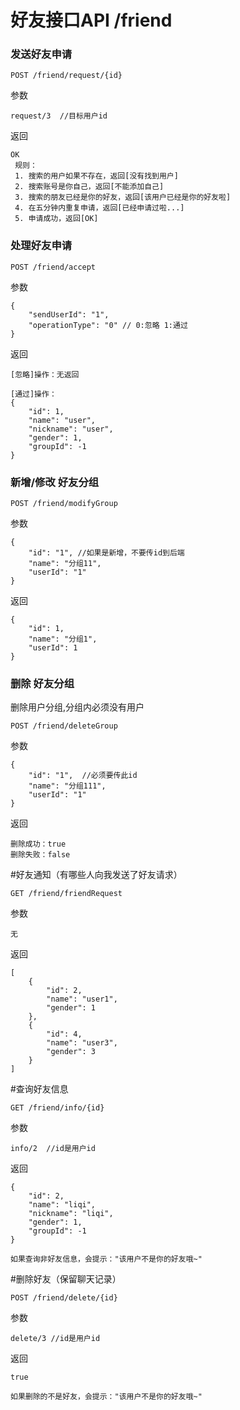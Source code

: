 # 好友接口API /friend

### 发送好友申请
```
POST /friend/request/{id}
```
参数
```
request/3  //目标用户id
```
返回
```
OK
 规则：
 1. 搜索的用户如果不存在，返回[没有找到用户]
 2. 搜索账号是你自己，返回[不能添加自己]
 3. 搜索的朋友已经是你的好友，返回[该用户已经是你的好友啦]
 4. 在五分钟内重复申请，返回[已经申请过啦...]
 5. 申请成功，返回[OK]
```

### 处理好友申请
```
POST /friend/accept
```
参数
```
{
	"sendUserId": "1",
	"operationType": "0" // 0:忽略 1:通过
}
```
返回
```
[忽略]操作：无返回

[通过]操作：
{
    "id": 1,
    "name": "user",
    "nickname": "user",
    "gender": 1,
    "groupId": -1
}
```

### 新增/修改 好友分组
```
POST /friend/modifyGroup
```
参数
```
{
    "id": "1", //如果是新增，不要传id到后端
	"name": "分组11",
	"userId": "1"
}
```
返回
```
{
    "id": 1,
    "name": "分组1",
    "userId": 1
}
```

### 删除 好友分组
删除用户分组,分组内必须没有用户
```
POST /friend/deleteGroup
```
参数
```
{
	"id": "1",  //必须要传此id
	"name": "分组111",
	"userId": "1"
}
```
返回
```
删除成功：true
删除失败：false
```

#好友通知（有哪些人向我发送了好友请求）
```
GET /friend/friendRequest
```
参数
```
无
```
返回
```
[
    {
        "id": 2,
        "name": "user1",
        "gender": 1
    },
    {
        "id": 4,
        "name": "user3",
        "gender": 3
    }
]
```

#查询好友信息
```
GET /friend/info/{id}
```
参数
```
info/2  //id是用户id
```
返回
```
{
    "id": 2,
    "name": "liqi",
    "nickname": "liqi",
    "gender": 1,
    "groupId": -1
}

如果查询非好友信息，会提示："该用户不是你的好友哦~"
```

#删除好友（保留聊天记录）
```
POST /friend/delete/{id}
```
参数
```
delete/3 //id是用户id
```
返回
```
true

如果删除的不是好友，会提示："该用户不是你的好友哦~"
```